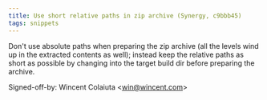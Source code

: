 ```yaml
---
title: Use short relative paths in zip archive (Synergy, c9bbb45)
tags: snippets
---
```


Don't use absolute paths when preparing the zip archive (all the levels wind up in the extracted contents as well); instead keep the relative paths as short as possible by changing into the target build dir before preparing the archive.

Signed-off-by: Wincent Colaiuta &lt;win@wincent.com&gt;

